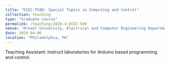 ```yaml
---
title: "ECEC-T580: Special Topics in Computing and Control"
collection: teaching
type: "Graduate course"
permalink: /teaching/2020-4-ECEC-580
venue: "Drexel University, Electrical and Computer Engineering Department"
date: 2020-04-06
location: "Philadelphia, PA"
---
```


Teaching Assistant: instruct laboratories for Arduino based programming and control.
